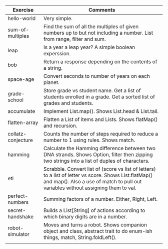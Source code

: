 | Exercise | Comments |
| -------- | -------- |
| hello-world | Very simple. |
| sum-of-multiples | Find the sum of all the multiples of given numbers up to but not including a number. List from range, filter and sum. |
| leap | Is a year a leap year? A simple boolean experssion. |
| bob | Return a response depending on the contents of a string. |
| space-age | Convert seconds to number of years on each planet. |
| grade-school | Store grade vs student name. Get a list of students enrolled in a grade. Get a sorted list of grades and students. |
| accumulate | Implement List.map(). Shows List.head & List.tail. |
| flatten-array | Flatten a List of items and Lists. Shows flatMap() and recursion. |
| collatz-conjecture | Counts the number of steps required to reduce a number to 1 using rules. Shows match. |
| hamming | Calculate the Hamming difference between two DNA strands. Shows Option, filter then zipping two strings into a list of duples of characters. |
| etl | Scrabble. Convert list of (score vs list of letters) to a list of letter vs score. Shows List.flatMap() and map(). Also a use of match to pull out variables without assigning them to val.  |
| perfect-numbers | Summing factors of a number. Either, Right, Left. |
| secret-handshake | Builds a List[String] of actions according to which binary digits are in a number. |
| robot-simulator | Moves and turns a robot. Shows companion object and class, abstract trait to do enum-ish things, match, String.foldLeft(). |
|  |  |
